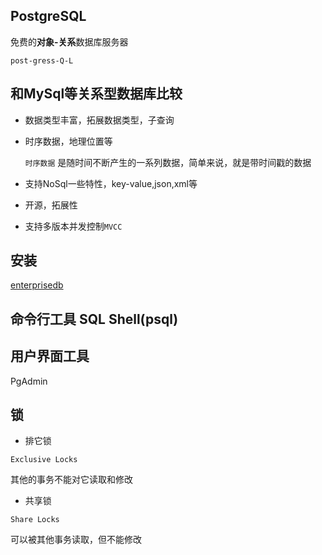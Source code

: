 
## PostgreSQL

免费的**对象-关系**数据库服务器

```post-gress-Q-L```

## 和MySql等关系型数据库比较

* 数据类型丰富，拓展数据类型，子查询

* 时序数据，地理位置等

    ```时序数据``` 是随时间不断产生的一系列数据，简单来说，就是带时间戳的数据

* 支持NoSql一些特性，key-value,json,xml等

* 开源，拓展性

* 支持多版本并发控制```MVCC```


## 安装

[enterprisedb](https://www.enterprisedb.com/downloads/postgres-postgresql-downloads)


## 命令行工具 SQL Shell(psql)


## 用户界面工具

PgAdmin


## 锁

* 排它锁

```Exclusive Locks```

其他的事务不能对它读取和修改

* 共享锁

```Share Locks```

可以被其他事务读取，但不能修改


<!-- TODO -->
